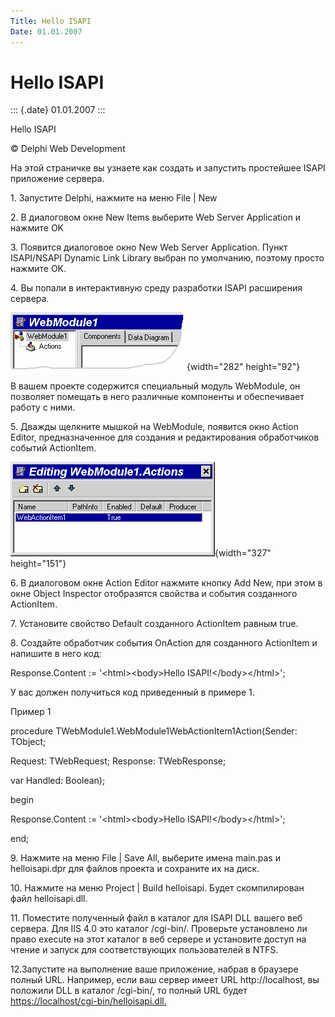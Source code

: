 ```yaml
---
Title: Hello ISAPI
Date: 01.01.2007
---
```



Hello ISAPI
===========

::: {.date}
01.01.2007
:::

Hello ISAPI

© Delphi Web Development

На этой страничке вы узнаете как создать и запустить простейшее ISAPI
приложение сервера.

1\. Запустите Delphi, нажмите на меню File \| New

2\. В диалоговом окне New Items выберите Web Server Application и нажмите
OK

3\. Появится диалоговое окно New Web Server Application. Пункт
ISAPI/NSAPI Dynamic Link Library выбран по умолчанию, поэтому просто
нажмите OK.

4\. Вы попали в интерактивную среду разработки ISAPI расширения сервера.

![clip0157](/pic/clip0157.gif){width="282" height="92"}

В вашем проекте содержится специальный модуль WebModule, он позволяет
помещать в него различные компоненты и обеспечивает работу с ними.

5\. Дважды щелкните мышкой на WebModule, появится окно Action Editor,
предназначенное для создания и редактирования обработчиков событий
ActionItem.

![clip0158](/pic/clip0158.gif){width="327" height="151"}

6\. В диалоговом окне Action Editor нажмите кнопку Add New, при этом в
окне Object Inspector отобразятся свойства и события созданного
ActionItem.

7\. Установите свойство Default созданного ActionItem равным true.

8\. Создайте обработчик события OnAction для созданного ActionItem и
напишите в него код:

   Response.Content := \'\<html\>\<body\>Hello
ISAPI!\</body\>\</html\>\';

У вас должен получиться код приведенный в примере 1.

Пример 1

procedure TWebModule1.WebModule1WebActionItem1Action(Sender: TObject;

Request: TWebRequest; Response: TWebResponse;

var Handled: Boolean);

begin

Response.Content := \'\<html\>\<body\>Hello ISAPI!\</body\>\</html\>\';

end;

9\. Нажмите на меню File \| Save All, выберите имена main.pas и
helloisapi.dpr для файлов проекта и сохраните их на диск.

10\. Нажмите на меню Project \| Build helloisapi. Будет скомпилирован
файл helloisapi.dll.

11\. Поместите полученный файл в каталог для ISAPI DLL вашего веб
сервера. Для IIS 4.0 это каталог /cgi-bin/. Проверьте установлено ли
право execute на этот каталог в веб сервере и установите доступ на
чтение и запуск для соответствующих пользователей в NTFS.

12.Запустите на выполнение ваше приложение, набрав в браузере полный
URL. Например, если ваш сервер имеет URL http://localhost, вы положили
DLL в каталог /cgi-bin/, то полный URL будет
[https://localhost/cgi-bin/helloisapi.dll.](https://localhost/cgi-bin/helloisapi.dll.%20)
